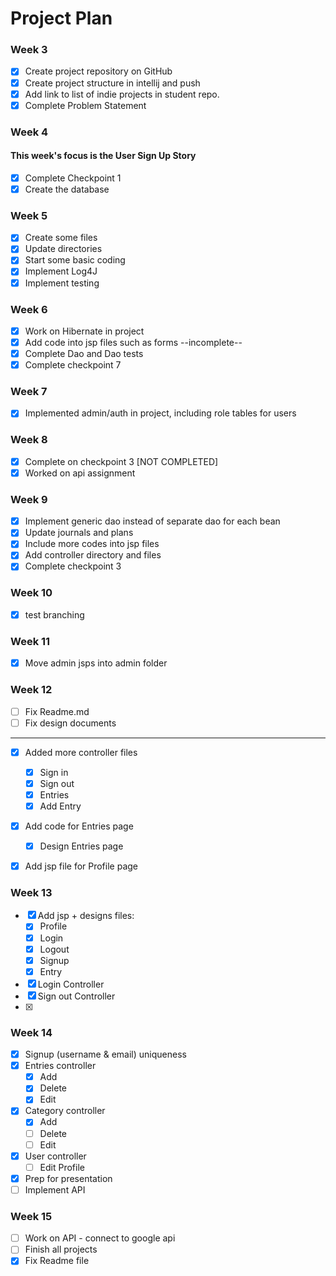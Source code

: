 # Project Plan

### Week 3
- [x] Create project repository on GitHub
- [x] Create project structure in intellij and push
- [x] Add link to list of indie projects in student repo.
- [x] Complete Problem Statement

### Week 4
#### This week's focus is the User Sign Up Story
- [x] Complete Checkpoint 1
- [x] Create the database

### Week 5
- [x] Create some files
- [x] Update directories
- [x] Start some basic coding
- [x] Implement Log4J
- [x] Implement testing

### Week 6
- [x] Work on Hibernate in project
- [x] Add code into jsp files such as forms --incomplete--
- [x] Complete Dao and Dao tests
- [x] Complete checkpoint 7

### Week 7
- [x] Implemented admin/auth in project, including role tables for users

### Week 8
- [x] Complete on checkpoint 3 [NOT COMPLETED]
- [x] Worked on api assignment

### Week 9
- [x] Implement generic dao instead of separate dao for each bean
- [x] Update journals and plans
- [x] Include more codes into jsp files
- [x] Add controller directory and files
- [x] Complete checkpoint 3

### Week 10
- [x] test branching

### Week 11
- [x] Move admin jsps into admin folder

### Week 12
- [ ] Fix Readme.md
- [ ] Fix design documents
------
- [x] Added more controller files
  - [x] Sign in
  - [x] Sign out
  - [x] Entries
  - [x] Add Entry
- [x] Add code for Entries page
  - [x] Design Entries page
- [x] Add jsp file for Profile page


### Week 13
- [x] Add jsp + designs files:
  - [x] Profile
  - [x] Login
  - [x] Logout
  - [x] Signup
  - [x] Entry
- [x] Login Controller
- [x] Sign out Controller
- [x] 

### Week 14
- [x] Signup (username & email) uniqueness
- [x] Entries controller
  - [x] Add
  - [x] Delete
  - [x] Edit
- [x] Category controller
  - [x] Add
  - [ ] Delete
  - [ ] Edit
- [x] User controller
  - [ ] Edit Profile
- [x] Prep for presentation
- [ ] Implement API
  
### Week 15
- [ ] Work on API - connect to google api
- [ ] Finish all projects
- [x] Fix Readme file